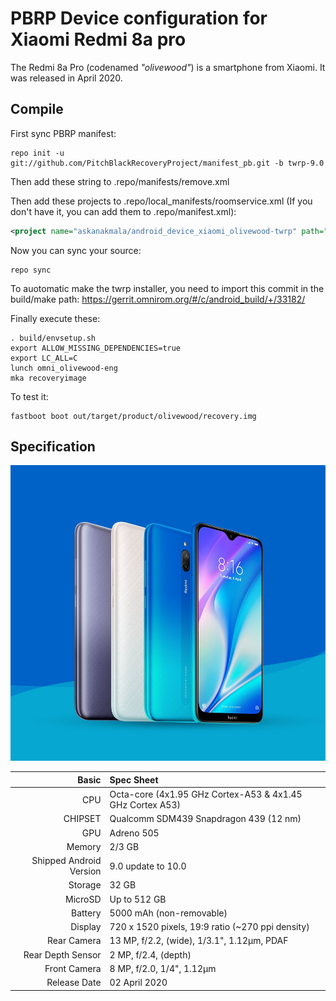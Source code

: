 # PBRP Device configuration for Xiaomi Redmi 8a pro

The Redmi 8a Pro (codenamed _"olivewood"_) is a smartphone from Xiaomi.
It was released in April 2020.

## Compile

First sync PBRP manifest:

```
repo init -u git://github.com/PitchBlackRecoveryProject/manifest_pb.git -b twrp-9.0
```
Then add these string to .repo/manifests/remove.xml


Then add these projects to .repo/local_manifests/roomservice.xml (If you don't have it, you can add them to .repo/manifest.xml): 

```xml
<project name="askanakmala/android_device_xiaomi_olivewood-twrp" path="device/xiaomi/olivewood" remote="github" revision="PBRP_9.0-Q" />
```

Now you can sync your source:

```
repo sync
```

To auotomatic make the twrp installer, you need to import this commit in the build/make path: https://gerrit.omnirom.org/#/c/android_build/+/33182/

Finally execute these:

```
. build/envsetup.sh
export ALLOW_MISSING_DEPENDENCIES=true
export LC_ALL=C
lunch omni_olivewood-eng 
mka recoveryimage 
```

To test it:

```
fastboot boot out/target/product/olivewood/recovery.img
```

## Specification
![r8ap](https://github.com/askanakmala/template_me/blob/main/r8ap.jpg "r8ap")

Basic   | Spec Sheet
-------:|:-------------------------
CPU     | Octa-core (4x1.95 GHz Cortex-A53 & 4x1.45 GHz Cortex A53)
CHIPSET | Qualcomm SDM439 Snapdragon 439 (12 nm)
GPU     | Adreno 505
Memory  | 2/3 GB
Shipped Android Version | 9.0 update to 10.0
Storage | 32 GB
MicroSD | Up to 512 GB
Battery | 5000 mAh (non-removable)
Display | 720 x 1520 pixels, 19:9 ratio (~270 ppi density)
Rear Camera  | 13 MP, f/2.2, (wide), 1/3.1", 1.12µm, PDAF
Rear Depth Sensor  | 2 MP, f/2.4, (depth)
Front Camera | 8 MP, f/2.0, 1/4", 1.12µm
Release Date | 02 April 2020
